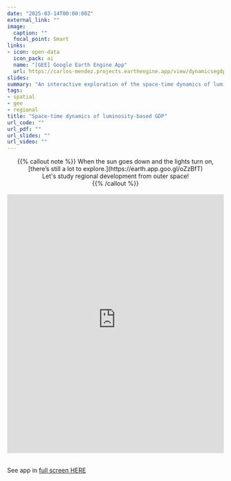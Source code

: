```yaml
---
date: "2025-03-14T00:00:00Z"
external_link: ""
image:
  caption: ""
  focal_point: Smart
links:
- icon: open-data
  icon_pack: ai
  name: "[GEE] Google Earth Engine App"
  url: https://carlos-mendez.projects.earthengine.app/view/dynamicsegdpv2
slides:
summary: "An interactive exploration of the space-time dynamics of luminosity-based GDP."
tags:
- spatial
- gee
- regional
title: "Space-time dynamics of luminosity-based GDP"
url_code: ""
url_pdf: ""
url_slides: ""
url_video: ""
---
```


<style>
  .full-width-iframe {
    width: 100%;
    padding: 0;
    margin: 0;
  }

  .full-width-iframe iframe {
    display: block; /* To prevent extra space below the iframe */
    width: 100%;
    height: 600px; /* Or whatever height you need */
    border: none; /* Redundant since you have frameborder="no", but good practice */
  }
</style>

<center>
{{% callout note %}}
When the sun goes down and the lights turn on, [there’s still a lot to explore.](https://earth.app.goo.gl/oZzBfT)
<br>
Let's study regional development from outer space!
<br>
{{% /callout %}}
</center>

<br>

<div class="full-width-iframe">
  <iframe height="600" width="100%" frameborder="no" src="https://carlos-mendez.projects.earthengine.app/view/dynamicsegdpv2?height=600"> </iframe>
</div>

<br>

See app in [full screen HERE](https://carlos-mendez.projects.earthengine.app/view/dynamicsegdpv2)